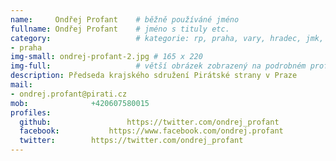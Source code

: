 ```yaml
---
name:     Ondřej Profant  	# běžně používáné jméno
fullname: Ondřej Profant  	# jméno s tituly etc.
category:                 	# kategorie: rp, praha, vary, hradec, jmk, senat
- praha
img-small: ondrej-profant-2.jpg # 165 x 220
img-full:                 	# větší obrázek zobrazený na podrobném profilu
description: Předseda krajského sdružení Pirátské strany v Praze             	# kratký popis, max 160 znaků
mail:
- ondrej.profant@pirati.cz
mob:			  +420607580015
profiles:
  github:                 https://twitter.com/ondrej_profant
  facebook: 		  https://www.facebook.com/ondrej.profant
  twitter: 		  https://twitter.com/ondrej_profant
---
```

